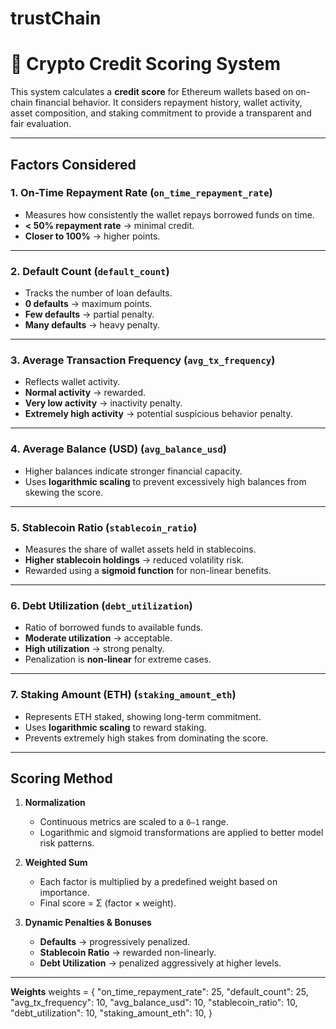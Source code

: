 # trustChain


# 🏦 Crypto Credit Scoring System

This system calculates a **credit score** for Ethereum wallets based on on-chain financial behavior.
It considers repayment history, wallet activity, asset composition, and staking commitment to provide a transparent and fair evaluation.

---

##  Factors Considered

### 1. **On-Time Repayment Rate (`on_time_repayment_rate`)**

* Measures how consistently the wallet repays borrowed funds on time.
* **< 50% repayment rate** → minimal credit.
* **Closer to 100%** → higher points.

---

### 2. **Default Count (`default_count`)**

* Tracks the number of loan defaults.
* **0 defaults** → maximum points.
* **Few defaults** → partial penalty.
* **Many defaults** → heavy penalty.

---

### 3. **Average Transaction Frequency (`avg_tx_frequency`)**

* Reflects wallet activity.
* **Normal activity** → rewarded.
* **Very low activity** → inactivity penalty.
* **Extremely high activity** → potential suspicious behavior penalty.

---

### 4. **Average Balance (USD) (`avg_balance_usd`)**

* Higher balances indicate stronger financial capacity.
* Uses **logarithmic scaling** to prevent excessively high balances from skewing the score.

---

### 5. **Stablecoin Ratio (`stablecoin_ratio`)**

* Measures the share of wallet assets held in stablecoins.
* **Higher stablecoin holdings** → reduced volatility risk.
* Rewarded using a **sigmoid function** for non-linear benefits.

---

### 6. **Debt Utilization (`debt_utilization`)**

* Ratio of borrowed funds to available funds.
* **Moderate utilization** → acceptable.
* **High utilization** → strong penalty.
* Penalization is **non-linear** for extreme cases.

---

### 7. **Staking Amount (ETH) (`staking_amount_eth`)**

* Represents ETH staked, showing long-term commitment.
* Uses **logarithmic scaling** to reward staking.
* Prevents extremely high stakes from dominating the score.

---

##  Scoring Method

1. **Normalization**

   * Continuous metrics are scaled to a `0–1` range.
   * Logarithmic and sigmoid transformations are applied to better model risk patterns.

2. **Weighted Sum**

   * Each factor is multiplied by a predefined weight based on importance.
   * Final score = Σ (factor × weight).

3. **Dynamic Penalties & Bonuses**

   * **Defaults** → progressively penalized.
   * **Stablecoin Ratio** → rewarded non-linearly.
   * **Debt Utilization** → penalized aggressively at higher levels.

---
**Weights**
weights = {
    "on_time_repayment_rate": 25,
    "default_count": 25,
    "avg_tx_frequency": 10,
    "avg_balance_usd": 10,
    "stablecoin_ratio": 10,
    "debt_utilization": 10,
    "staking_amount_eth": 10,
}

